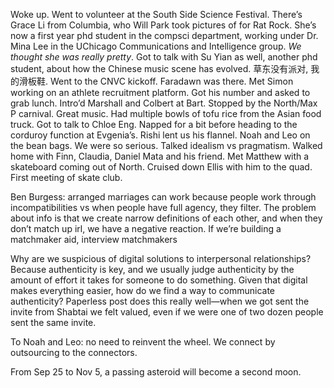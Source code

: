 Woke up. Went to volunteer at the South Side Science Festival. There’s Grace Li from Columbia, who Will Park took pictures of for Rat Rock. She’s now a first year phd student in the compsci department, working under Dr. Mina Lee in the UChicago Communications and Intelligence group. *We thought she was really pretty*. Got to talk with Su Yian as well, another phd student, about how the Chinese music scene has evolved. 草东没有派对, 我的滑板鞋. Went to the CNVC kickoff. Faradawn was there. Met Simon working on an athlete recruitment platform. Got his number and asked to grab lunch. Intro’d Marshall and Colbert at Bart. Stopped by the North/Max P carnival. Great music. Had multiple bowls of tofu rice from the Asian food truck. Got to talk to Chloe Eng. Napped for a bit before heading to the corduroy function at Evgenia’s. Rishi lent us his flannel. Noah and Leo on the bean bags. We were so serious. Talked idealism vs pragmatism. Walked home with Finn, Claudia, Daniel Mata and his friend. Met Matthew with a skateboard coming out of North. Cruised down Ellis with him to the quad. First meeting of skate club.

Ben Burgess: arranged marriages can work because people work through incompatibilities vs when people have full agency, they filter. The problem about info is that we create narrow definitions of each other, and when they don’t match up irl, we have a negative reaction. If we’re building a matchmaker aid, interview matchmakers

Why are we suspicious of digital solutions to interpersonal relationships? Because authenticity is key, and we usually judge authenticity by the amount of effort it takes for someone to do something. Given that digital makes everything easier, how do we find a way to communicate authenticity? Paperless post does this really well—when we got sent the invite from Shabtai we felt valued, even if we were one of two dozen people sent the same invite. 

To Noah and Leo: no need to reinvent the wheel. We connect by outsourcing to the connectors.

From Sep 25 to Nov 5, a passing asteroid will become a second moon.